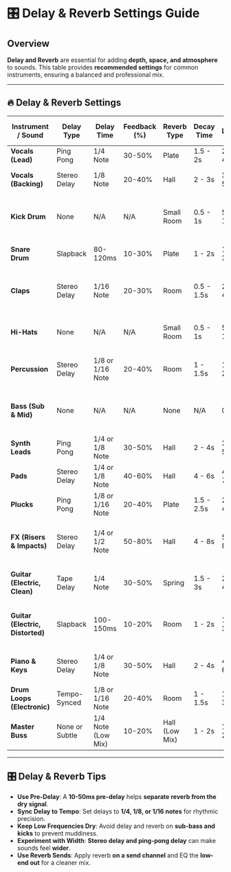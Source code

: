 # 🎛️ Delay & Reverb Settings Guide

## Overview
**Delay and Reverb** are essential for adding **depth, space, and atmosphere** to sounds. This table provides **recommended settings** for common instruments, ensuring a balanced and professional mix.

---

## 🔥 Delay & Reverb Settings

| **Instrument / Sound** | **Delay Type** | **Delay Time** | **Feedback (%)** | **Reverb Type** | **Decay Time** | **Mix Level (%)** | **Notes** |
|----------------|------------|------------|------------|------------|------------|------------|----------|
| **Vocals (Lead)** | Ping Pong | 1/4 Note | 30-50% | Plate | 1.5 - 2s | 20-40% | Adds width and depth |
| **Vocals (Backing)** | Stereo Delay | 1/8 Note | 20-40% | Hall | 2 - 3s | 30-50% | Creates space and separation |
| **Kick Drum** | None | N/A | N/A | Small Room | 0.5 - 1s | 5-10% | Avoid excessive reverb to keep kick tight |
| **Snare Drum** | Slapback | 80-120ms | 10-30% | Plate | 1 - 2s | 15-30% | Short reverb adds presence |
| **Claps** | Stereo Delay | 1/16 Note | 20-30% | Room | 0.5 - 1.5s | 20-40% | Keeps claps snappy while adding space |
| **Hi-Hats** | None | N/A | N/A | Small Room | 0.5 - 1s | 5-15% | Too much reverb can create muddiness |
| **Percussion** | Stereo Delay | 1/8 or 1/16 Note | 20-40% | Room | 1 - 1.5s | 10-20% | Keeps percussion tight but adds groove |
| **Bass (Sub & Mid)** | None | N/A | N/A | None | N/A | 0% | Avoid reverb/delay on bass to keep it focused |
| **Synth Leads** | Ping Pong | 1/4 or 1/8 Note | 30-50% | Hall | 2 - 4s | 30-50% | Adds width and sustain |
| **Pads** | Stereo Delay | 1/4 or 1/8 Note | 40-60% | Hall | 4 - 6s | 40-70% | Long reverb for dreamy ambiance |
| **Plucks** | Ping Pong | 1/8 or 1/16 Note | 20-40% | Plate | 1.5 - 2.5s | 20-40% | Short delay keeps notes rhythmic |
| **FX (Risers & Impacts)** | Stereo Delay | 1/4 or 1/2 Note | 50-80% | Hall | 4 - 8s | 50-80% | Adds movement and cinematic depth |
| **Guitar (Electric, Clean)** | Tape Delay | 1/4 Note | 30-50% | Spring | 1.5 - 3s | 20-40% | Creates classic warm ambiance |
| **Guitar (Electric, Distorted)** | Slapback | 100-150ms | 10-20% | Room | 1 - 2s | 15-30% | Keeps distortion clear while adding dimension |
| **Piano & Keys** | Stereo Delay | 1/4 or 1/8 Note | 30-50% | Hall | 2 - 4s | 40-60% | Adds depth without washing out clarity |
| **Drum Loops (Electronic)** | Tempo-Synced | 1/8 or 1/16 Note | 20-40% | Room | 1 - 1.5s | 10-30% | Adds groove and ambiance |
| **Master Buss** | None or Subtle | 1/4 Note (Low Mix) | 10-20% | Hall (Low Mix) | 1 - 2s | 10-20% | Light reverb/delay can glue the mix together |

---

## 🎛️ Delay & Reverb Tips
- **Use Pre-Delay**: A **10-50ms pre-delay** helps **separate reverb from the dry signal**.
- **Sync Delay to Tempo**: Set delays to **1/4, 1/8, or 1/16 notes** for rhythmic precision.
- **Keep Low Frequencies Dry**: Avoid delay and reverb on **sub-bass and kicks** to prevent muddiness.
- **Experiment with Width**: **Stereo delay and ping-pong delay** can make sounds feel **wider**.
- **Use Reverb Sends**: Apply reverb **on a send channel** and EQ the **low-end out** for a cleaner mix.
